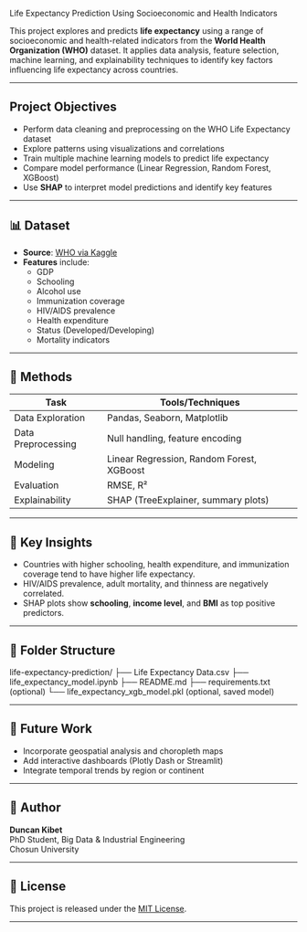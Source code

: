   Life Expectancy Prediction Using Socioeconomic and Health Indicators

This project explores and predicts **life expectancy** using a range of socioeconomic and health-related indicators from the **World Health Organization (WHO)** dataset. It applies data analysis, feature selection, machine learning, and explainability techniques to identify key factors influencing life expectancy across countries.

---

##  Project Objectives

- Perform data cleaning and preprocessing on the WHO Life Expectancy dataset
- Explore patterns using visualizations and correlations
- Train multiple machine learning models to predict life expectancy
- Compare model performance (Linear Regression, Random Forest, XGBoost)
- Use **SHAP** to interpret model predictions and identify key features

---

## 📊 Dataset

- **Source**: [WHO via Kaggle](https://www.kaggle.com/datasets/kumarajarshi/life-expectancy-who)
- **Features** include:
  - GDP
  - Schooling
  - Alcohol use
  - Immunization coverage
  - HIV/AIDS prevalence
  - Health expenditure
  - Status (Developed/Developing)
  - Mortality indicators

---

## 🧪 Methods

| Task                     | Tools/Techniques                          |
|--------------------------|-------------------------------------------|
| Data Exploration         | Pandas, Seaborn, Matplotlib               |
| Data Preprocessing       | Null handling, feature encoding           |
| Modeling                 | Linear Regression, Random Forest, XGBoost|
| Evaluation               | RMSE, R²                                  |
| Explainability           | SHAP (TreeExplainer, summary plots)       |

---

## 🔬 Key Insights

- Countries with higher schooling, health expenditure, and immunization coverage tend to have higher life expectancy.
- HIV/AIDS prevalence, adult mortality, and thinness are negatively correlated.
- SHAP plots show **schooling**, **income level**, and **BMI** as top positive predictors.

---

## 📁 Folder Structure
life-expectancy-prediction/ ├── Life Expectancy Data.csv ├── life_expectancy_model.ipynb ├── README.md ├── requirements.txt (optional) └── life_expectancy_xgb_model.pkl (optional, saved model)


---

## 🧠 Future Work

- Incorporate geospatial analysis and choropleth maps
- Add interactive dashboards (Plotly Dash or Streamlit)
- Integrate temporal trends by region or continent

---

## 👤 Author

**Duncan Kibet**  
PhD Student, Big Data & Industrial Engineering  
Chosun University

---

## 📜 License

This project is released under the [MIT License](LICENSE).

---




